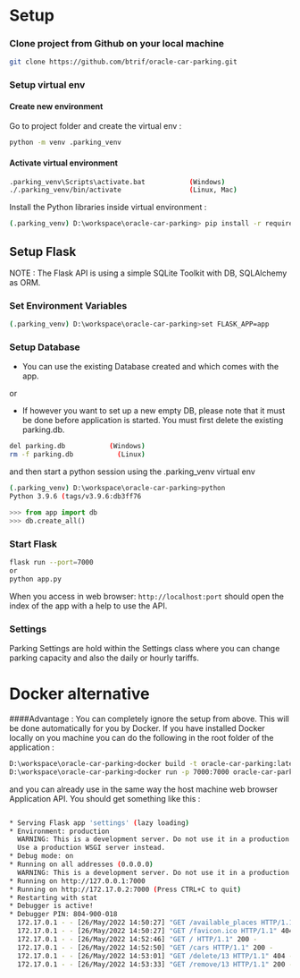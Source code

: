 
#  Setup

### Clone project from Github on your local machine 
```bash
git clone https://github.com/btrif/oracle-car-parking.git
```
### Setup virtual env
#### Create new environment
Go to project folder and create the virtual env :
```bash
python -m venv .parking_venv
```
#### Activate virtual environment
 
```bash
.parking_venv\Scripts\activate.bat           (Windows)
./.parking_venv/bin/activate                 (Linux, Mac)
```
Install the Python libraries inside virtual environment :
```bash
(.parking_venv) D:\workspace\oracle-car-parking> pip install -r requirements.txt
```



##  Setup Flask 

NOTE : The Flask API is using a simple SQLite Toolkit with DB, 
SQLAlchemy as ORM.

### Set Environment Variables
```bash
(.parking_venv) D:\workspace\oracle-car-parking>set FLASK_APP=app
```
###  Setup Database
- You can use the existing Database created and which comes with the app.

or

- If however you want to set up a new empty DB, please note that it must be done before application is started.
You must first delete the existing parking.db.

```bash
del parking.db           (Windows)
rm -f parking.db           (Linux)
```
and then start a python session using the .parking_venv virtual env
```bash
(.parking_venv) D:\workspace\oracle-car-parking>python
Python 3.9.6 (tags/v3.9.6:db3ff76
```
```python
>>> from app import db
>>> db.create_all()
```

###  Start Flask
```bash
flask run --port=7000
or
python app.py
```

When you access in web browser:
```http://localhost:port```
should open the index of the app with a help to use the API.

### Settings
Parking Settings are hold within the Settings class
where you can change parking capacity and also the daily or hourly tariffs.

# Docker alternative
####Advantage : You can completely ignore the setup from above. This will be done automatically for you by Docker.
If you have installed Docker locally on you machine you can do the following
in the root folder of the application :

```bash
D:\workspace\oracle-car-parking>docker build -t oracle-car-parking:latest
D:\workspace\oracle-car-parking>docker run -p 7000:7000 oracle-car-parking-flask
```

and you can already use in the same way the host machine web browser  Application API.
You should get something like this :
```bash

* Serving Flask app 'settings' (lazy loading)
* Environment: production
  WARNING: This is a development server. Do not use it in a production deployment.
  Use a production WSGI server instead.
* Debug mode: on
* Running on all addresses (0.0.0.0)
  WARNING: This is a development server. Do not use it in a production deployment.
* Running on http://127.0.0.1:7000
* Running on http://172.17.0.2:7000 (Press CTRL+C to quit)
* Restarting with stat
* Debugger is active!
* Debugger PIN: 804-900-018
  172.17.0.1 - - [26/May/2022 14:50:27] "GET /available_places HTTP/1.1" 200 -
  172.17.0.1 - - [26/May/2022 14:50:27] "GET /favicon.ico HTTP/1.1" 404 -
  172.17.0.1 - - [26/May/2022 14:52:46] "GET / HTTP/1.1" 200 -
  172.17.0.1 - - [26/May/2022 14:52:50] "GET /cars HTTP/1.1" 200 -
  172.17.0.1 - - [26/May/2022 14:53:01] "GET /delete/13 HTTP/1.1" 404 -
  172.17.0.1 - - [26/May/2022 14:53:33] "GET /remove/13 HTTP/1.1" 200 -```






